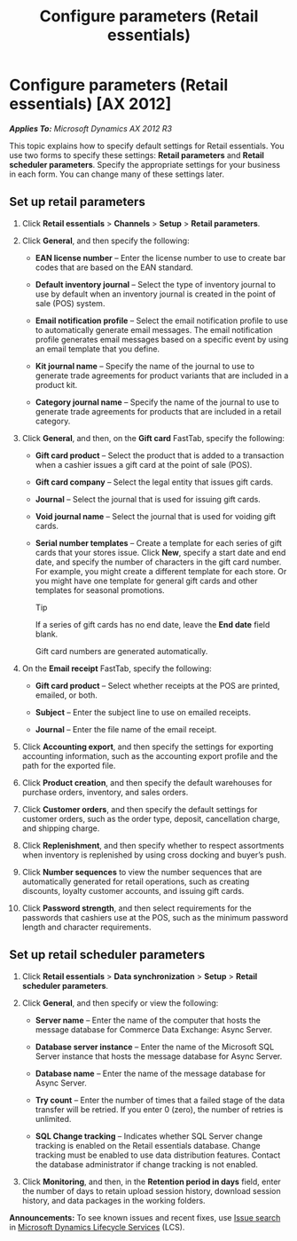﻿---
title: Configure parameters (Retail essentials)
TOCTitle: Configure parameters (Retail essentials)
ms:assetid: 68753c90-16ce-422d-862b-c62577d1aa08
ms:mtpsurl: https://technet.microsoft.com/en-us/library/Dn736889(v=AX.60)
ms:contentKeyID: 62200366
ms.date: 08/15/2014
mtps_version: v=AX.60
---

# Configure parameters (Retail essentials) [AX 2012]


_**Applies To:** Microsoft Dynamics AX 2012 R3_

This topic explains how to specify default settings for Retail essentials. You use two forms to specify these settings: **Retail parameters** and **Retail scheduler parameters**. Specify the appropriate settings for your business in each form. You can change many of these settings later.

## Set up retail parameters

1.  Click **Retail essentials** \> **Channels** \> **Setup** \> **Retail parameters**.

2.  Click **General**, and then specify the following:
    
      - **EAN license number** – Enter the license number to use to create bar codes that are based on the EAN standard.
    
      - **Default inventory journal** – Select the type of inventory journal to use by default when an inventory journal is created in the point of sale (POS) system.
    
      - **Email notification profile** – Select the email notification profile to use to automatically generate email messages. The email notification profile generates email messages based on a specific event by using an email template that you define.
    
      - **Kit journal name** – Specify the name of the journal to use to generate trade agreements for product variants that are included in a product kit.
    
      - **Category journal name** – Specify the name of the journal to use to generate trade agreements for products that are included in a retail category.

3.  Click **General**, and then, on the **Gift card** FastTab, specify the following:
    
      - **Gift card product** – Select the product that is added to a transaction when a cashier issues a gift card at the point of sale (POS).
    
      - **Gift card company** – Select the legal entity that issues gift cards.
    
      - **Journal** – Select the journal that is used for issuing gift cards.
    
      - **Void journal name** – Select the journal that is used for voiding gift cards.
    
      - **Serial number templates** – Create a template for each series of gift cards that your stores issue. Click **New**, specify a start date and end date, and specify the number of characters in the gift card number. For example, you might create a different template for each store. Or you might have one template for general gift cards and other templates for seasonal promotions.
        

        > [!TIP]
        > <P>If a series of gift cards has no end date, leave the <STRONG>End date</STRONG> field blank.</P>
        > <P>Gift card numbers are generated automatically.</P>



4.  On the **Email receipt** FastTab, specify the following:
    
      - **Gift card product** – Select whether receipts at the POS are printed, emailed, or both.
    
      - **Subject** – Enter the subject line to use on emailed receipts.
    
      - **Journal** – Enter the file name of the email receipt.

5.  Click **Accounting export**, and then specify the settings for exporting accounting information, such as the accounting export profile and the path for the exported file.

6.  Click **Product creation**, and then specify the default warehouses for purchase orders, inventory, and sales orders.

7.  Click **Customer orders**, and then specify the default settings for customer orders, such as the order type, deposit, cancellation charge, and shipping charge.

8.  Click **Replenishment**, and then specify whether to respect assortments when inventory is replenished by using cross docking and buyer’s push.

9.  Click **Number sequences** to view the number sequences that are automatically generated for retail operations, such as creating discounts, loyalty customer accounts, and issuing gift cards.

10. Click **Password strength**, and then select requirements for the passwords that cashiers use at the POS, such as the minimum password length and character requirements.

## Set up retail scheduler parameters

1.  Click **Retail essentials** \> **Data synchronization** \> **Setup** \> **Retail scheduler parameters**.

2.  Click **General**, and then specify or view the following:
    
      - **Server name** – Enter the name of the computer that hosts the message database for Commerce Data Exchange: Async Server.
    
      - **Database server instance** – Enter the name of the Microsoft SQL Server instance that hosts the message database for Async Server.
    
      - **Database name** – Enter the name of the message database for Async Server.
    
      - **Try count** – Enter the number of times that a failed stage of the data transfer will be retried. If you enter 0 (zero), the number of retries is unlimited.
    
      - **SQL Change tracking** – Indicates whether SQL Server change tracking is enabled on the Retail essentials database. Change tracking must be enabled to use data distribution features. Contact the database administrator if change tracking is not enabled.

3.  Click **Monitoring**, and then, in the **Retention period in days** field, enter the number of days to retain upload session history, download session history, and data packages in the working folders.

  
**Announcements:** To see known issues and recent fixes, use [Issue search](http://go.microsoft.com/fwlink/?linkid=389258) in [Microsoft Dynamics Lifecycle Services](http://go.microsoft.com/fwlink/?linkid=306505) (LCS).

